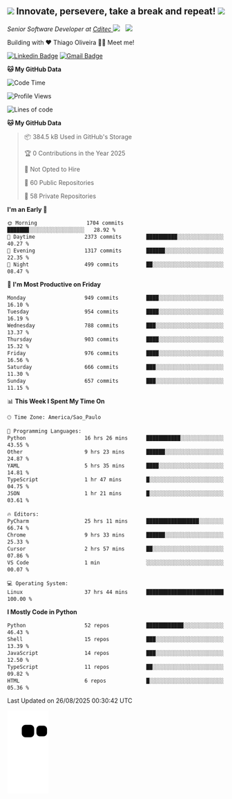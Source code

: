 <h2><img src="https://emojis.slackmojis.com/emojis/images/1531849430/4246/blob-sunglasses.gif?1531849430" width="30"/> Innovate, persevere, take a break and repeat! <img src="https://media.giphy.com/media/12oufCB0MyZ1Go/giphy.gif" width="50"></h2>
<img align='right' src="https://media.giphy.com/media/M9gbBd9nbDrOTu1Mqx/giphy.gif" width="230">
<p><em>Senior Software Developer at <a href="https://www.cditec.com.br/">Cditec
</a><img src="https://media.giphy.com/media/WUlplcMpOCEmTGBtBW/giphy.gif" width="30"> 
</em></p>



Building with ❤️ Thiago Oliveira 👋🏽 Meet me!

[![Linkedin Badge](https://img.shields.io/badge/-Thiago-blue?style=flat-square&logo=Linkedin&logoColor=white&link=https://www.linkedin.com/in/tgmarinho/)](https://www.linkedin.com/in/thiagoceconelo/) 
[![Gmail Badge](https://img.shields.io/badge/-thiceconelo@gmail.com-c14438?style=flat-square&logo=Gmail&logoColor=white&link=mailto:thiceconelo@gmail.com)](mailto:thiceconelo@gmail.com)

</em></p>

<!-- <span style="height ">
![Anurag's GitHub stats](https://github-readme-stats.vercel.app/api?username=arthurspk&show_icons=true&theme=tokyonight)
</span> -->

**🐱 My GitHub Data** 
<!--START_SECTION:waka-->
![Code Time](http://img.shields.io/badge/Code%20Time-3%2C593%20hrs%209%20mins-blue)

![Profile Views](http://img.shields.io/badge/Profile%20Views-6-blue)

![Lines of code](https://img.shields.io/badge/From%20Hello%20World%20I%27ve%20Written-10.5%20million%20lines%20of%20code-blue)

**🐱 My GitHub Data** 

> 📦 384.5 kB Used in GitHub's Storage 
 > 
> 🏆 0 Contributions in the Year 2025
 > 
> 🚫 Not Opted to Hire
 > 
> 📜 60 Public Repositories 
 > 
> 🔑 58 Private Repositories 
 > 
**I'm an Early 🐤** 

```text
🌞 Morning                1704 commits        ███████░░░░░░░░░░░░░░░░░░   28.92 % 
🌆 Daytime                2373 commits        ██████████░░░░░░░░░░░░░░░   40.27 % 
🌃 Evening                1317 commits        ██████░░░░░░░░░░░░░░░░░░░   22.35 % 
🌙 Night                  499 commits         ██░░░░░░░░░░░░░░░░░░░░░░░   08.47 % 
```
📅 **I'm Most Productive on Friday** 

```text
Monday                   949 commits         ████░░░░░░░░░░░░░░░░░░░░░   16.10 % 
Tuesday                  954 commits         ████░░░░░░░░░░░░░░░░░░░░░   16.19 % 
Wednesday                788 commits         ███░░░░░░░░░░░░░░░░░░░░░░   13.37 % 
Thursday                 903 commits         ████░░░░░░░░░░░░░░░░░░░░░   15.32 % 
Friday                   976 commits         ████░░░░░░░░░░░░░░░░░░░░░   16.56 % 
Saturday                 666 commits         ███░░░░░░░░░░░░░░░░░░░░░░   11.30 % 
Sunday                   657 commits         ███░░░░░░░░░░░░░░░░░░░░░░   11.15 % 
```


📊 **This Week I Spent My Time On** 

```text
🕑︎ Time Zone: America/Sao_Paulo

💬 Programming Languages: 
Python                   16 hrs 26 mins      ███████████░░░░░░░░░░░░░░   43.55 % 
Other                    9 hrs 23 mins       ██████░░░░░░░░░░░░░░░░░░░   24.87 % 
YAML                     5 hrs 35 mins       ████░░░░░░░░░░░░░░░░░░░░░   14.81 % 
TypeScript               1 hr 47 mins        █░░░░░░░░░░░░░░░░░░░░░░░░   04.75 % 
JSON                     1 hr 21 mins        █░░░░░░░░░░░░░░░░░░░░░░░░   03.61 % 

🔥 Editors: 
PyCharm                  25 hrs 11 mins      █████████████████░░░░░░░░   66.74 % 
Chrome                   9 hrs 33 mins       ██████░░░░░░░░░░░░░░░░░░░   25.33 % 
Cursor                   2 hrs 57 mins       ██░░░░░░░░░░░░░░░░░░░░░░░   07.86 % 
VS Code                  1 min               ░░░░░░░░░░░░░░░░░░░░░░░░░   00.07 % 

💻 Operating System: 
Linux                    37 hrs 44 mins      █████████████████████████   100.00 % 
```

**I Mostly Code in Python** 

```text
Python                   52 repos            ████████████░░░░░░░░░░░░░   46.43 % 
Shell                    15 repos            ███░░░░░░░░░░░░░░░░░░░░░░   13.39 % 
JavaScript               14 repos            ███░░░░░░░░░░░░░░░░░░░░░░   12.50 % 
TypeScript               11 repos            ██░░░░░░░░░░░░░░░░░░░░░░░   09.82 % 
HTML                     6 repos             █░░░░░░░░░░░░░░░░░░░░░░░░   05.36 % 
```




 Last Updated on 26/08/2025 00:30:42 UTC
<!--END_SECTION:waka-->

![Snake animation](https://github.com/rafaballerini/rafaballerini/blob/output/github-contribution-grid-snake.svg)


<!---
ceconelo/ceconelo is a ✨ special ✨ repository because its `README.md` (this file) appears on your GitHub profile.
You can click the Preview link to take a look at your changes.
--->
